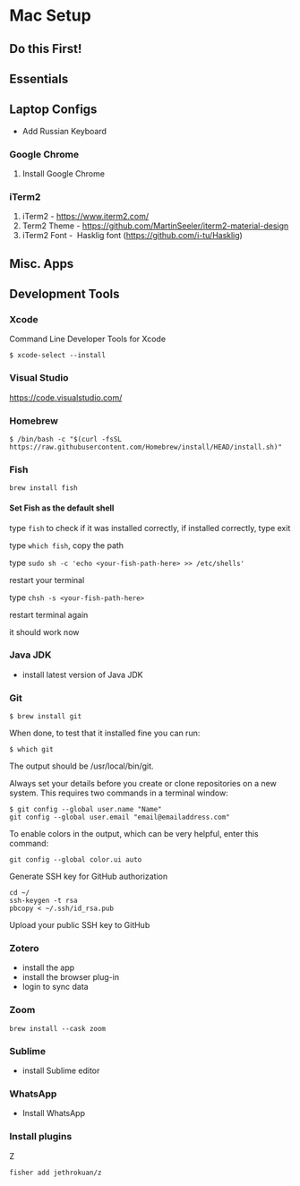 # Mac Setup

## Do this First!


## Essentials

## Laptop Configs
* Add Russian Keyboard
  

### Google Chrome
1. Install Google Chrome

### iTerm2
1. iTerm2 - https://www.iterm2.com/
2. Term2 Theme - https://github.com/MartinSeeler/iterm2-material-design
3. iTerm2 Font -  Hasklig font (https://github.com/i-tu/Hasklig)

## Misc. Apps



## Development Tools

### Xcode
Command Line Developer Tools for Xcode
```Shell Session
$ xcode-select --install
```

### Visual Studio
https://code.visualstudio.com/

### Homebrew

```Shell Session
$ /bin/bash -c "$(curl -fsSL https://raw.githubusercontent.com/Homebrew/install/HEAD/install.sh)"
```

### Fish
```Shell Session
brew install fish
```
#### Set Fish as the default shell 
type ```fish``` to check if it was installed correctly, if installed correctly, type exit

type ```which fish```, copy the path

type ```sudo sh -c 'echo <your-fish-path-here> >> /etc/shells' ```

restart your terminal

type ```chsh -s <your-fish-path-here> ```

restart terminal again

it should work now

### Java JDK
* install latest version of Java JDK

### Git
```Shell Session
$ brew install git
```

When done, to test that it installed fine you can run:
```Shell Session
$ which git
```
The output should be /usr/local/bin/git.

Always set your details before you create or clone repositories on a new system. This requires two commands in a terminal window:
```Shell Session
$ git config --global user.name "Name"                                                                                     
git config --global user.email "email@emailaddress.com"
```
To enable colors in the output, which can be very helpful, enter this command:
```Shell Session
git config --global color.ui auto
```

Generate SSH key for GitHub authorization
```
cd ~/
ssh-keygen -t rsa
pbcopy < ~/.ssh/id_rsa.pub
```
Upload your public SSH key to GitHub

### Zotero
* install the app
* install the browser plug-in
* login to sync data

### Zoom
```Shell Session
brew install --cask zoom
```

### Sublime
* install Sublime editor

### WhatsApp
* Install WhatsApp

  
  
### Install plugins

Z
```
fisher add jethrokuan/z
```
